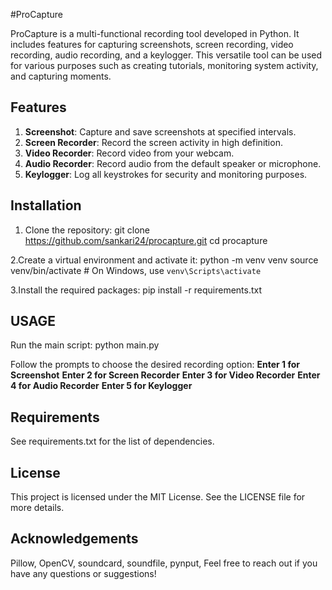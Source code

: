  #ProCapture

ProCapture is a multi-functional recording tool developed in Python. It includes features for capturing screenshots, screen recording, video recording, audio recording, and a keylogger. This versatile tool can be used for various purposes such as creating tutorials, monitoring system activity, and capturing moments.

## Features

1. **Screenshot**: Capture and save screenshots at specified intervals.
2. **Screen Recorder**: Record the screen activity in high definition.
3. **Video Recorder**: Record video from your webcam.
4. **Audio Recorder**: Record audio from the default speaker or microphone.
5. **Keylogger**: Log all keystrokes for security and monitoring purposes.

## Installation

1. Clone the repository:
   git clone https://github.com/sankari24/procapture.git
   cd procapture
   
2.Create a virtual environment and activate it:
  python -m venv venv
  source venv/bin/activate  # On Windows, use `venv\Scripts\activate`

3.Install the required packages:
  pip install -r requirements.txt

## USAGE
  Run the main script:
    python main.py
  
Follow the prompts to choose the desired recording option:
  **Enter 1 for Screenshot**
  **Enter 2 for Screen Recorder**
  **Enter 3 for Video Recorder**
  **Enter 4 for Audio Recorder**
  **Enter 5 for Keylogger**
  
  ## Requirements
  See requirements.txt for the list of dependencies.

## License
This project is licensed under the MIT License. See the LICENSE file for more details.

## Acknowledgements
Pillow, 
 OpenCV,
 soundcard,
 soundfile,
 pynput,
Feel free to reach out if you have any questions or suggestions!
